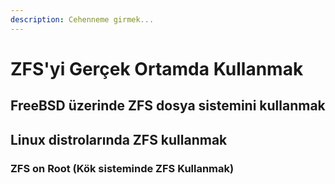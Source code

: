 ```yaml
---
description: Cehenneme girmek...
---
```


# ZFS'yi Gerçek Ortamda Kullanmak

## FreeBSD üzerinde ZFS dosya sistemini kullanmak

## Linux distrolarında ZFS kullanmak

### ZFS on Root \(Kök sisteminde ZFS Kullanmak\)

